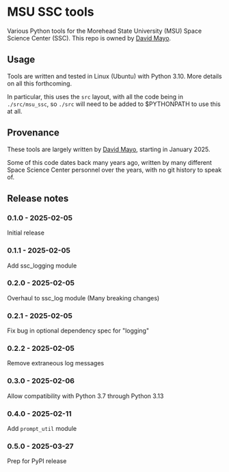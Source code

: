 # MSU SSC tools

Various Python tools for the Morehead State University (MSU) Space Science Center (SSC). This repo is owned by [David Mayo](https://github.com/davidmayo).

## Usage

Tools are written and tested in Linux (Ubuntu) with Python 3.10. More details on all this forthcoming.

In particular, this uses the `src` layout, with all the code being in `./src/msu_ssc`, so `./src` will need to be added to $PYTHONPATH to use this at all.

## Provenance

These tools are largely written by [David Mayo](https://github.com/davidmayo), starting in January 2025.

Some of this code dates back many years ago, written by many different Space Science Center personnel over the years, with no git history to speak of.


## Release notes

### 0.1.0 - 2025-02-05
Initial release

### 0.1.1 - 2025-02-05
Add ssc_logging module

### 0.2.0 - 2025-02-05
Overhaul to ssc_log module (Many breaking changes)

### 0.2.1 - 2025-02-05
Fix bug in optional dependency spec for "logging"

### 0.2.2 - 2025-02-05
Remove extraneous log messages

### 0.3.0 - 2025-02-06
Allow compatibility with Python 3.7 through Python 3.13 

### 0.4.0 - 2025-02-11
Add `prompt_util` module

### 0.5.0 - 2025-03-27
Prep for PyPI release